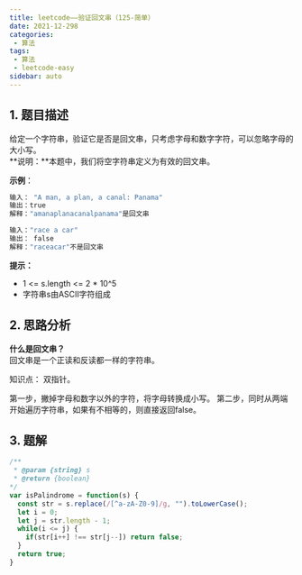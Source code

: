 ```yaml
---
title: leetcode——验证回文串（125-简单）
date: 2021-12-298
categories:
 - 算法
tags:
 - 算法
 - leetcode-easy
sidebar: auto
--- 
```


## 1. 题目描述
给定一个字符串，验证它是否是回文串，只考虑字母和数字字符，可以忽略字母的大小写。   
**说明：**本题中，我们将空字符串定义为有效的回文串。

**示例**：  
```bash
输入： "A man, a plan, a canal: Panama"
输出：true
解释："amanaplanacanalpanama"是回文串

输入："race a car"
输出： false
解释："raceacar"不是回文串
```

**提示：**  
- 1 <= s.length <= 2 * 10^5
- 字符串s由ASCII字符组成

## 2. 思路分析
**什么是回文串？**  
回文串是一个正读和反读都一样的字符串。  

知识点： 双指针。

第一步，撇掉字母和数字以外的字符，将字母转换成小写。
第二步，同时从两端开始遍历字符串，如果有不相等的，则直接返回false。

## 3. 题解
```js
/**
 * @param {string} s
 * @return {boolean}
*/
var isPalindrome = function(s) {
  const str = s.replace(/[^a-zA-Z0-9]/g, "").toLowerCase();
  let i = 0;
  let j = str.length - 1;
  while(i <= j) {
    if(str[i++] !== str[j--]) return false;
  }
  return true;
}
```